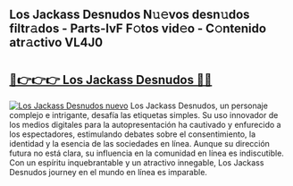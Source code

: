 ## Los Jackass Desnudos N𝚞𝚎vos desn𝚞dos filtr𝚊dos - Parts-lvF F𝚘tos vid𝚎o - C𝚘ntenido atr𝚊ctivo VL4J0

# <h2><a href="http://mb1frdz.tromn.icu/?c=Los+Jackass+Desnudos">🔗👉👉👉 Los Jackass Desnudos 🔗🔗</a></h2>

[![Los Jackass Desnudos nuevo](https://i.imgur.com/pEAQMta.gif)](http://mb1frdz.tromn.icu/?c=Los+Jackass+Desnudos)
Los Jackass Desnudos, un personaje complejo e intrigante, desafía las etiquetas simples. Su uso innovador de los medios digitales para la autopresentación ha cautivado y enfurecido a los espectadores, estimulando debates sobre el consentimiento, la identidad y la esencia de las sociedades en línea. Aunque su dirección futura no está clara, su influencia en la comunidad en línea es indiscutible. Con un espíritu inquebrantable y un atractivo innegable, Los Jackass Desnudos journey en el mundo en línea es imparable.
